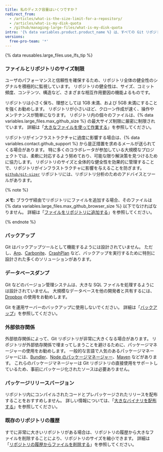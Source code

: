 ```yaml
---
title: 私のディスク容量はいくつですか？
redirect_from:
  - /articles/what-is-the-size-limit-for-a-repository/
  - /articles/what-is-my-disk-quota
  - /github/managing-large-files/what-is-my-disk-quota
intro: '{% data variables.product.product_name %} は、すべての Git リポジトリに対して十分なストレージを提供するよう努めていますが、ファイルとリポジトリのサイズにはハードリミットがあります。'
versions:
  free-pro-team: '*'
---
```

{% data reusables.large_files.use_lfs_tip %}

### ファイルとリポジトリのサイズ制限

ユーザのパフォーマンスと信頼性を確保するため、リポジトリ全体の健全性のシグナルを積極的に監視しています。 リポジトリの健全性は、サイズ、コミット頻度、コンテンツ、構造など、さまざまな相互作用要因の機能よるものです。

リポジトリは小さく保ち、理想としては 1GB 未満、および 5GB 未満にすることを強くお勧めします。 リポジトリが小さいほど、クローン作成が速く、操作やメンテナンスが簡単になります。 リポジトリ内の個々のファイルは、{% data variables.large_files.max_github_size %} の最大サイズ制限に厳密に制限されています。 詳細は「[大きなファイルを使って作業する](/github/managing-large-files/working-with-large-files)」を参照してください。

リポジトリがインフラストラクチャに過度に影響する場合は、{% data variables.contact.github_support %} から是正措置を求めるメールが送られてくる場合があります。 特に多くのコラボレータが参加している大規模なプロジェクトでは、柔軟に対応するよう努めており、可能な限り解決策を見つけるために協力します。 リポジトリのサイズと全体的な健全性を効果的に管理することで、リポジトリがインフラストラクチャに影響を与えることを防ぎます。 [`github/git-sizer`](https://github.com/github/git-sizer) リポジトリには、リポジトリ分析のためのアドバイスとツールがあります。

{% note %}

**メモ:** ブラウザ経由でリポジトリにファイルを追加する場合、そのファイルは {% data variables.large_files.max_github_browser_size %} 以下でなければなりません。 詳細は「[ファイルをリポジトリに追加する](/github/managing-files-in-a-repository/adding-a-file-to-a-repository)」を参照してください。

{% endnote %}

### バックアップ

Git はバックアップツールとして機能するようには設計されていません。 ただし、[Arq](https://www.arqbackup.com/)、[Carbonite](http://www.carbonite.com/)、[CrashPlan](https://www.crashplan.com/en-us/) など、バックアップを実行するために特別に設計された多くのソリューションがあります。

### データベースダンプ

Git などのバージョン管理システムは、大きな SQL ファイルを処理するようには設計されていません。 大規模なデータベースを他の開発者と共有するには、[Dropbox](https://www.dropbox.com/) の使用をお勧めします。

Git を運用サーバーのバックアップに使用しないでください。 詳細は「[バックアップ](/github/managing-large-files/what-is-my-disk-quota#backups)」を参照してください。

### 外部依存関係

外部依存関係によって、Git リポジトリが非常に大きくなる場合があります。 リポジトリが外部依存関係で埋まってしまうことを避けるために、パッケージマネージャーの使用をお勧めします。 一般的な言語で人気のあるパッケージマネージャーには、[Bundler](http://bundler.io/)、[Node のパッケージマネージャー](http://npmjs.org/)、[Maven](http://maven.apache.org/) などがあります。 これらのパッケージマネージャーは Git リポジトリの直接使用をサポートしているため、事前にパッケージ化されたソースは必要ありません。

### パッケージリリースバージョン

リポジトリ内にコンパイルされたコードとプレパッケージされたリリースを配布することをおすすめしません。 詳しい情報については、「[大きなバイナリを配布する](/github/managing-large-files/distributing-large-binaries)」を参照してください。

### 既存のリポジトリの履歴

すでに非常に大きいリポジトリがある場合は、リポジトリの履歴から大きなファイルを削除することにより、リポジトリのサイズを縮小できます。 詳細は「[リポジトリの履歴からファイルを削除する](/github/managing-large-files/removing-files-from-a-repositorys-history)」を参照してください。
